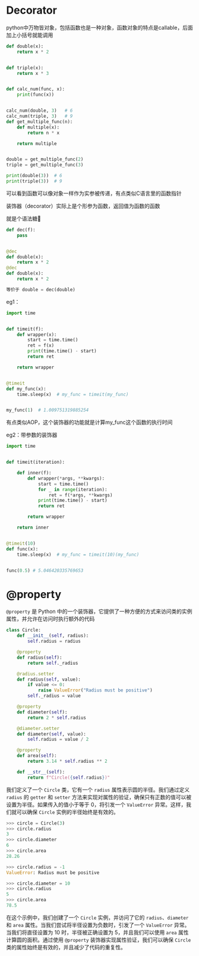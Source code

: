 # Decorator

python中万物皆对象，包括函数也是一种对象，函数对象的特点是callable，后面加上小括号就能调用

```python
def double(x):
    return x * 2


def triple(x):
    return x * 3


def calc_num(func, x):
    print(func(x))


calc_num(double, 3)   # 6
calc_num(triple, 3)   # 9
def get_multiple_func(n):
    def multiple(x):
        return n * x

    return multiple


double = get_multiple_func(2)
triple = get_multiple_func(3)

print(double(3))  # 6
print(triple(3))  # 9
```

可以看到函数可以像对象一样作为实参被传递，有点类似C语言里的函数指针

装饰器（decorator）实际上是个形参为函数，返回值为函数的函数

就是个语法糖🍬

```python
def dec(f):
    pass


@dec
def double(x):
    return x * 2
@dec
def double(x):
    return x * 2

等价于 double = dec(double)
```

eg1：

```python
import time


def timeit(f):
    def wrapper(x):
        start = time.time()
        ret = f(x)
        print(time.time() - start)
        return ret

    return wrapper


@timeit
def my_func(x):
    time.sleep(x)  # my_func = timeit(my_func)


my_func(1)  # 1.009751319885254
```

有点类似AOP，这个装饰器的功能就是计算my_func这个函数的执行时间

eg2：带参数的装饰器

```python
import time


def timeit(iteration):

    def inner(f):
        def wrapper(*args, **kwargs):
            start = time.time()
            for _ in range(iteration):
                ret = f(*args, **kwargs)
            print(time.time() - start)
            return ret

        return wrapper

    return inner


@timeit(10)
def func(x):
    time.sleep(x)  # my_func = timeit(10)(my_func)


func(0.5) # 5.046420335769653
```

# @property

`@property` 是 Python 中的一个装饰器，它提供了一种方便的方式来访问类的实例属性，并允许在访问时执行额外的代码

```python
class Circle:
    def __init__(self, radius):
        self.radius = radius

    @property
    def radius(self):
        return self._radius

    @radius.setter
    def radius(self, value):
        if value <= 0:
            raise ValueError("Radius must be positive")
        self._radius = value

    @property
    def diameter(self):
        return 2 * self.radius

    @diameter.setter
    def diameter(self, value):
        self.radius = value / 2

    @property
    def area(self):
        return 3.14 * self.radius ** 2

    def __str__(self):
        return f"Circle({self.radius})"
```

我们定义了一个 `Circle` 类，它有一个 `radius` 属性表示圆的半径。我们通过定义 `radius` 的 `getter` 和 `setter` 方法来实现对属性的验证，确保只有正数的值可以被设置为半径。如果传入的值小于等于 0，将引发一个 `ValueError` 异常。这样，我们就可以确保 `Circle` 实例的半径始终是有效的。

```python
>>> circle = Circle(3)
>>> circle.radius
3
>>> circle.diameter
6
>>> circle.area
28.26

>>> circle.radius = -1
ValueError: Radius must be positive

>>> circle.diameter = 10
>>> circle.radius
5
>>> circle.area
78.5
```

在这个示例中，我们创建了一个 `Circle` 实例，并访问了它的 `radius`、`diameter` 和 `area` 属性。当我们尝试将半径设置为负数时，引发了一个 `ValueError` 异常。当我们将直径设置为 10 时，半径被正确设置为 5，并且我们可以使用 `area` 属性计算圆的面积。通过使用 `@property` 装饰器实现属性验证，我们可以确保 `Circle` 类的属性始终是有效的，并且减少了代码的重复性。

